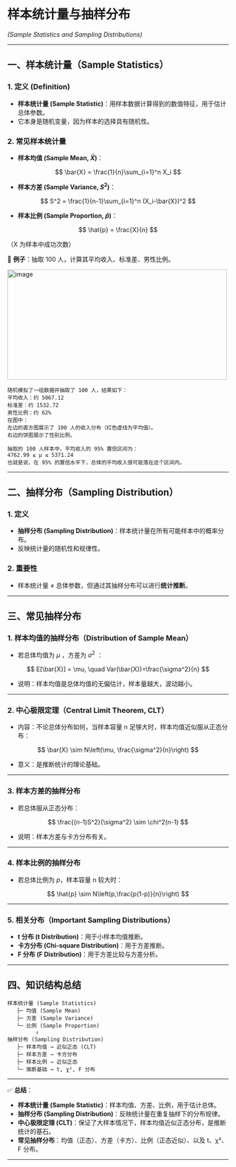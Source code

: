 # 样本统计量与抽样分布

*(Sample Statistics and Sampling Distributions)*

---

## 一、样本统计量（Sample Statistics）

### 1. 定义 (Definition)

* **样本统计量 (Sample Statistic)**：用样本数据计算得到的数值特征，用于估计总体参数。
* 它本身是随机变量，因为样本的选择具有随机性。

### 2. 常见样本统计量

* **样本均值 (Sample Mean, $\bar{X}$)**：

$$
\bar{X} = \frac{1}{n}\sum_{i=1}^n X_i
$$

* **样本方差 (Sample Variance, $S^2$)**：

$$
S^2 = \frac{1}{n-1}\sum_{i=1}^n (X_i-\bar{X})^2
$$

* **样本比例 (Sample Proportion, $\hat{p}$)**：

$$
\hat{p} = \frac{X}{n}
$$

  （X 为样本中成功次数）

📍 **例子**：抽取 100 人，计算其平均收入、标准差、男性比例。  
  
<img width="500" height="250" alt="image" src="https://github.com/user-attachments/assets/43eef9a3-8732-48dd-9e2e-47a4a18fdcba" />
  
```
随机模拟了一组数据并抽取了 100 人，结果如下：
平均收入：约 5067.12
标准差：约 1532.72
男性比例：约 62%
在图中：
左边的直方图展示了 100 人的收入分布（红色虚线为平均值）。
右边的饼图展示了性别比例。

抽取的 100 人样本中，平均收入的 95% 置信区间为：
4762.99 ≤ μ ≤ 5371.24
也就是说，在 95% 的置信水平下，总体的平均收入很可能落在这个区间内。

```
  
---

## 二、抽样分布（Sampling Distribution）

### 1. 定义

* **抽样分布 (Sampling Distribution)**：样本统计量在所有可能样本中的概率分布。
* 反映统计量的随机性和规律性。

### 2. 重要性

* 样本统计量 ≠ 总体参数，但通过其抽样分布可以进行**统计推断**。

---

## 三、常见抽样分布

### 1. 样本均值的抽样分布（Distribution of Sample Mean）

* 若总体均值为 $\mu$ ，方差为 $\sigma^2$ ：

$$
E[\bar{X}] = \mu, \quad Var(\bar{X})=\frac{\sigma^2}{n}
$$

* 说明：样本均值是总体均值的无偏估计，样本量越大，波动越小。

---

### 2. 中心极限定理（Central Limit Theorem, CLT）

* 内容：不论总体分布如何，当样本容量 n 足够大时，样本均值近似服从正态分布：

$$
\bar{X} \sim N\left(\mu, \frac{\sigma^2}{n}\right)
$$

* 意义：是推断统计的理论基础。

---

### 3. 样本方差的抽样分布

* 若总体服从正态分布：

$$
\frac{(n-1)S^2}{\sigma^2} \sim \chi^2(n-1)
$$

* 说明：样本方差与卡方分布有关。

---

### 4. 样本比例的抽样分布

* 若总体比例为 $p$，样本容量 n 较大时：

$$
\hat{p} \sim N\left(p,\frac{p(1-p)}{n}\right)
$$

---

### 5. 相关分布（Important Sampling Distributions）

* **t 分布 (t Distribution)**：用于小样本均值推断。
* **卡方分布 (Chi-square Distribution)**：用于方差推断。
* **F 分布 (F Distribution)**：用于方差比较与方差分析。

---

## 四、知识结构总结

```
样本统计量 (Sample Statistics)
   ├─ 均值 (Sample Mean)
   ├─ 方差 (Sample Variance)
   └─ 比例 (Sample Proportion)
         ↓
抽样分布 (Sampling Distribution)
   ├─ 样本均值 → 近似正态 (CLT)
   ├─ 样本方差 → 卡方分布
   ├─ 样本比例 → 近似正态
   └─ 推断基础 → t, χ², F 分布
```

---

✅ **总结**：

* **样本统计量 (Sample Statistic)**：样本均值、方差、比例，用于估计总体。
* **抽样分布 (Sampling Distribution)**：反映统计量在重复抽样下的分布规律。
* **中心极限定理 (CLT)**：保证了大样本情况下，样本均值近似正态分布，是推断统计的基石。
* **常见抽样分布**：均值（正态）、方差（卡方）、比例（正态近似）、以及 t、χ²、F 分布。

---

